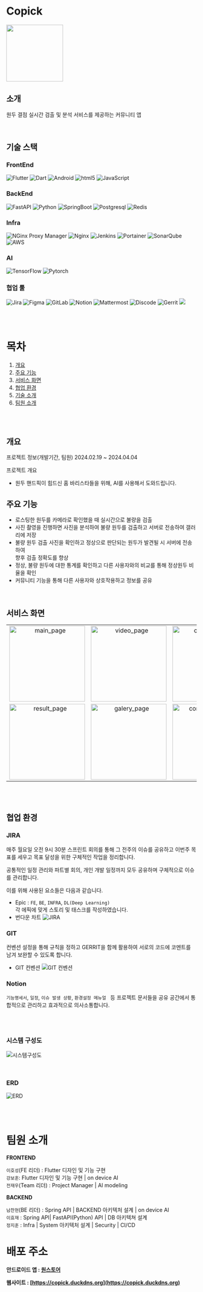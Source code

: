 # Copick

<img src="readme_image/CoPick_Logo.png" width="150px"/>

<br/>

## 소개

원두 결점 실시간 검출 및 분석 서비스를 제공하는 커뮤니티 앱

<br/>

## 기술 스택

### FrontEnd

![Flutter](https://img.shields.io/badge/flutter-02569B?style=for-the-badge&logo=flutter&logoColor=white)
![Dart](https://img.shields.io/badge/dart-%230175C2?style=for-the-badge&logo=dart&logoColor=white)
![Android](https://img.shields.io/badge/android-%2334A853?style=for-the-badge&logo=android&logoColor=white)
![html5](https://img.shields.io/badge/html5-E34F26?style=for-the-badge&logo=html5&logoColor=white)
![JavaScript](https://img.shields.io/badge/javascript-F7DF1E?style=for-the-badge&logo=javascript&logoColor=black)

### BackEnd

![FastAPI](https://img.shields.io/badge/fastapi-%23009688?style=for-the-badge&logo=fastapi&logoColor=white)
![Python](https://img.shields.io/badge/python-3776AB?style=for-the-badge&logo=python&logoColor=white)
![SpringBoot](https://img.shields.io/badge/springboot-6DB33F?style=for-the-badge&logo=springboot&logoColor=white)
![Postgresql](https://img.shields.io/badge/postgresql-4169E1?style=for-the-badge&logo=postgresql&logoColor=white)
![Redis](https://img.shields.io/badge/redis-%23DC382D?style=for-the-badge&logo=redis&logoColor=white)

### Infra

![NGinx Proxy Manager](https://img.shields.io/badge/nginx%20proxy%20manager-%23F15833?style=for-the-badge&logo=nginxproxymanager&logoColor=white)
![Nginx](https://img.shields.io/badge/Nginx-%23009639?style=for-the-badge&logo=nginx)
![Jenkins](https://img.shields.io/badge/Jenkins-%23D24939?style=for-the-badge&logo=jenkins&logoColor=black&color=white)
![Portainer](https://img.shields.io/badge/Portainer-%2313BEF9?style=for-the-badge&logo=Portainer&logoColor=white)
![SonarQube](https://img.shields.io/badge/sonarqube-%234E9BCD?style=for-the-badge&logo=sonarqube&logoColor=white)
![AWS](https://img.shields.io/badge/aws-232F3E?style=for-the-badge&logo=amazonaws&logoColor=white)

### AI

![TensorFlow](https://img.shields.io/badge/TensorFlow-%23FF6F00.svg?style=for-the-badge&logo=TensorFlow&logoColor=white)
![Pytorch](https://img.shields.io/badge/pytorch-%23EE4C2C?style=for-the-badge&logo=pytorch&logoColor=white)

### 협업 툴

![Jira](https://img.shields.io/badge/jira-%230A0FFF.svg?style=for-the-badge&logo=jira&logoColor=white)
![Figma](https://img.shields.io/badge/figma-%23F24E1E.svg?style=for-the-badge&logo=figma&logoColor=white)
![GitLab](https://img.shields.io/badge/gitlab-FC6D26?style=for-the-badge&logo=gitlab&logoColor=#FC6D26)
![Notion](https://img.shields.io/badge/notion-000000?style=for-the-badge&logo=notion&logoColor=#000000)
![Mattermost](https://img.shields.io/badge/mattermost-0058CC?style=for-the-badge&logo=mattermost&logoColor=#0058CC")
![Discode](https://img.shields.io/badge/discode-5865F2?style=for-the-badge&logo=discord&logoColor=white)
![Gerrit](https://img.shields.io/badge/gerrit-%23EEEEEE?style=for-the-badge&logo=gerrit&logoColor=black)
<img src="https://img.shields.io/badge/git-F05032?style=for-the-badge&logo=git&logoColor=white"/>

<br /><br />

# 목차

1. [개요](#개요)
2. [주요 기능](#주요-기능)
3. [서비스 화면](#서비스-화면)
4. [협업 환경](#협업-환경)
5. [기술 소개](#기술-소개)
6. [팀원 소개](#팀원-소개)

<br /><br />

## 개요

프로젝트 정보(개발기간, 팀원)
2024.02.19 ~ 2024.04.04

프로젝트 개요

- 원두 핸드픽이 힘드신 홈 바리스타들을 위해, AI를 사용해서 도와드립니다.

## 주요 기능

- 로스팅한 원두를 카메라로 확인했을 때 실시간으로 불량을 검출
- 사진 촬영을 진행하면 사진을 분석하여 불량 원두를 검출하고 서버로 전송하여 갤러리에 저장
- 불량 원두 검출 사진을 확인하고 정상으로 판단되는 원두가 발견될 시 서버에 전송하여
  <br/>
  향후 검출 정확도를 향상
- 정상, 불량 원두에 대한 통계를 확인하고 다른 사용자와의 비교를 통해 정상원두 비율을 확인
- 커뮤니티 기능을 통해 다른 사용자와 상호작용하고 정보를 공유

<br />

## 서비스 화면

<table width="100%" border-style="non" cellspacing="0" cellpadding="100">
  <tr>
    <td align="center"><img src="readme_image/main_page.gif" alt="main_page" width="200"></td>
    <td align="center"><img src="readme_image/video_page.gif" alt="video_page" width="200"></td>
    <td align="center"><img src="readme_image/camera_page.gif" alt="camera_page" width="200"></td>
  </tr>
  <tr>
    <td align="center"><img src="readme_image/resukt_page.gif" alt="result_page" width="200"></td>
    <td align="center"><img src="readme_image/galery_page.gif" alt="galery_page" width="200"></td>
    <td align="center"><img src="readme_image/community_page.gif" alt="community_page" width="200"></td>
  </tr>
</table>

<br/><br/>

## 협업 환경

### JIRA

매주 월요일 오전 9시 30분 스프린트 회의를 통해 그 전주의 이슈를 공유하고 이번주 목표를 세우고 목표 달성을 위한 구체적인 작업을 정리합니다.

공통적인 일정 관리와 파트별 회의, 개인 개발 일정까지 모두 공유하며 구체적으로 이슈를 관리합니다.

이를 위해 사용된 요소들은 다음과 같습니다.

- Epic : `FE`, `BE`, `INFRA`, `DL(Deep Learning)`<br />
  각 에픽에 맞게 스토리 및 태스크를 작성하였습니다.
- 번다운 차트
  ![JIRA](readme_image/burndown.PNG)

### GIT

컨벤션 설정을 통해 규칙을 정하고 GERRIT을 함께 활용하여 서로의 코드에 코멘트를 남겨 보완할 수 있도록 합니다.

- GIT 컨벤션
  ![GIT 컨벤션](readme_image/Git.png)

### Notion

`기능명세서`, `일정`, `이슈 발생 상황`, `환경설정 메뉴얼 ` 등 프로젝트 문서들을 공유 공간에서 통합적으로 관리하고 효과적으로 의사소통합니다.

<br/><br/>

### 시스템 구성도

![시스템구성도](readme_image/diagram.png)

<br/>

### ERD

![ERD](readme_image/erd.png)

<br /><br />

# 팀원 소개

**FRONTEND**

`이호성`(FE 리더) : Flutter 디자인 및 기능 구현 <br/>
`강보훈`: Flutter 디자인 및 기능 구현 | on device AI <br/>
`전재우`(Team 리더) : Project Manager | AI modeling <br/>

**BACKEND**

`남찬현`(BE 리더) : Spring API | BACKEND 아키텍처 설계 | on device AI <br/>
`이효재` : Spring API| FastAPI(Python) API | DB 아키텍쳐 설계 <br/>
`정지훈` : Infra | System 아키텍처 설계 | Security | CI/CD

# 배포 주소

**안드로이드 앱 : [원스토어](https://m.onestore.co.kr/mobilepoc/apps/appsDetail.omp?prodId=0000775209)**

**웹사이트 : [https://copick.duckdns.org](https://copick.duckdns.org)**
